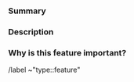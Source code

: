 <!---
Please read this!

Before opening a new feature, make sure to search for keywords in the issues
filtered by "feature" label:

- https://gitlab.com/groups/nunet/-/issues/?label_name=type::feature

and verify the issue you're about to submit isn't a duplicate.

--->

### Summary

<!-- Summarize the feature you want to propose concisely. -->

### Description

<!-- Describe the feature you are proposing with details. However keep the feature proposal 
as small and simple as possible, complex ones might be edited to make them small and simple. -->

### Why is this feature important?

<!-- Describe why you think it is worth to implement this feature. -->

/label ~"type::feature"
